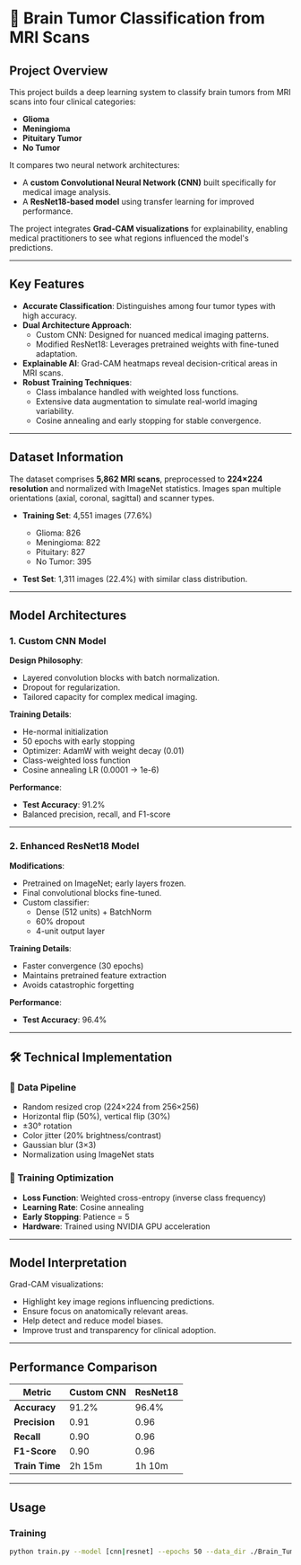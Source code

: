 # 🧠 Brain Tumor Classification from MRI Scans

## Project Overview

This project builds a deep learning system to classify brain tumors from MRI scans into four clinical categories:

- **Glioma**
- **Meningioma**
- **Pituitary Tumor**
- **No Tumor**

It compares two neural network architectures:
- A **custom Convolutional Neural Network (CNN)** built specifically for medical image analysis.
- A **ResNet18-based model** using transfer learning for improved performance.

The project integrates **Grad-CAM visualizations** for explainability, enabling medical practitioners to see what regions influenced the model's predictions.

---

## Key Features

- **Accurate Classification**: Distinguishes among four tumor types with high accuracy.
- **Dual Architecture Approach**:
  - Custom CNN: Designed for nuanced medical imaging patterns.
  - Modified ResNet18: Leverages pretrained weights with fine-tuned adaptation.
- **Explainable AI**: Grad-CAM heatmaps reveal decision-critical areas in MRI scans.
- **Robust Training Techniques**:
  - Class imbalance handled with weighted loss functions.
  - Extensive data augmentation to simulate real-world imaging variability.
  - Cosine annealing and early stopping for stable convergence.

---

## Dataset Information

The dataset comprises **5,862 MRI scans**, preprocessed to **224×224 resolution** and normalized with ImageNet statistics. Images span multiple orientations (axial, coronal, sagittal) and scanner types.

- **Training Set**: 4,551 images (77.6%)
  - Glioma: 826
  - Meningioma: 822
  - Pituitary: 827
  - No Tumor: 395

- **Test Set**: 1,311 images (22.4%) with similar class distribution.

---

## Model Architectures

### 1. Custom CNN Model

**Design Philosophy**:
- Layered convolution blocks with batch normalization.
- Dropout for regularization.
- Tailored capacity for complex medical imaging.

**Training Details**:
- He-normal initialization
- 50 epochs with early stopping
- Optimizer: AdamW with weight decay (0.01)
- Class-weighted loss function
- Cosine annealing LR (0.0001 → 1e-6)

**Performance**:
- **Test Accuracy**: 91.2%
- Balanced precision, recall, and F1-score

---

### 2. Enhanced ResNet18 Model

**Modifications**:
- Pretrained on ImageNet; early layers frozen.
- Final convolutional blocks fine-tuned.
- Custom classifier:
  - Dense (512 units) + BatchNorm
  - 60% dropout
  - 4-unit output layer

**Training Details**:
- Faster convergence (30 epochs)
- Maintains pretrained feature extraction
- Avoids catastrophic forgetting

**Performance**:
- **Test Accuracy**: 96.4%

---

## 🛠️ Technical Implementation

### 🔄 Data Pipeline

- Random resized crop (224×224 from 256×256)
- Horizontal flip (50%), vertical flip (30%)
- ±30° rotation
- Color jitter (20% brightness/contrast)
- Gaussian blur (3×3)
- Normalization using ImageNet stats

### 🧪 Training Optimization

- **Loss Function**: Weighted cross-entropy (inverse class frequency)
- **Learning Rate**: Cosine annealing
- **Early Stopping**: Patience = 5
- **Hardware**: Trained using NVIDIA GPU acceleration

---

## Model Interpretation

Grad-CAM visualizations:
- Highlight key image regions influencing predictions.
- Ensure focus on anatomically relevant areas.
- Help detect and reduce model biases.
- Improve trust and transparency for clinical adoption.

---

## Performance Comparison

| Metric         | Custom CNN | ResNet18 |
|----------------|------------|----------|
| **Accuracy**   | 91.2%      | 96.4%    |
| **Precision**  | 0.91       | 0.96     |
| **Recall**     | 0.90       | 0.96     |
| **F1-Score**   | 0.90       | 0.96     |
| **Train Time** | 2h 15m     | 1h 10m   |

---

## Usage

### Training

```bash
python train.py --model [cnn|resnet] --epochs 50 --data_dir ./Brain_Tumor_Data
